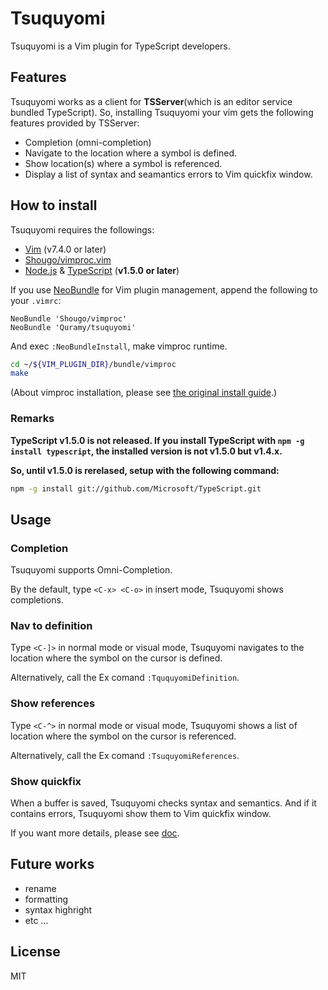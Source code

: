 # Tsuquyomi

Tsuquyomi is a Vim plugin for TypeScript developers.

## Features

Tsuquyomi works as a client for **TSServer**(which is an editor service bundled TypeScript).
So, installing Tsuquyomi your vim gets the following features provided by TSServer:

+ Completion (omni-completion)
+ Navigate to the location where a symbol is defined.
+ Show location(s) where a symbol is referenced.
+ Display a list of syntax and seamantics errors to Vim quickfix window.

## How to install
Tsuquyomi requires the followings:

+ [Vim](http://www.vim.org/) (v7.4.0 or later)
+ [Shougo/vimproc.vim](https://github.com/Shougo/vimproc.vim)
+ [Node.js](https://nodejs.org/) & [TypeScript](https://github.com/Microsoft/TypeScript) (**v1.5.0 or later**)

If you use [NeoBundle](https://github.com/Shougo/neobundle.vim) for Vim plugin management, append the following to your `.vimrc`:

```vim
NeoBundle 'Shougo/vimproc'
NeoBundle 'Quramy/tsuquyomi'
```

And exec `:NeoBundleInstall`, make vimproc runtime.

```bash
cd ~/${VIM_PLUGIN_DIR}/bundle/vimproc
make
```

(About vimproc installation, please see [the original install guide](https://github.com/Shougo/vimproc.vim#install).)

### Remarks
**TypeScript v1.5.0 is not released. If you install TypeScript with `npm -g install typescript`, the installed version is not v1.5.0 but v1.4.x.**

**So, until v1.5.0 is rerelased, setup with the following command:**

```bash
npm -g install git://github.com/Microsoft/TypeScript.git
```

## Usage

### Completion
Tsuquyomi supports Omni-Completion.

By the default, type `<C-x> <C-o>` in insert mode, Tsuquyomi shows completions.

### Nav to definition
Type `<C-]>` in normal mode or visual mode, Tsuquyomi navigates to the location where the symbol on the cursor is defined.

Alternatively, call the Ex comand `:TququyomiDefinition`.

### Show references
Type `<C-^>` in normal mode or visual mode, Tsuquyomi shows a list of location where the symbol on the cursor is referenced.

Alternatively, call the Ex comand `:TsuquyomiReferences`.

### Show quickfix
When a buffer is saved, Tsuquyomi checks syntax and semantics.
And if it contains errors, Tsuquyomi show them to Vim quickfix window.

If you want more details, please see [doc](doc/tsuquyomi.txt).

## Future works

+ rename
+ formatting
+ syntax highright
+ etc ...

## License
MIT
